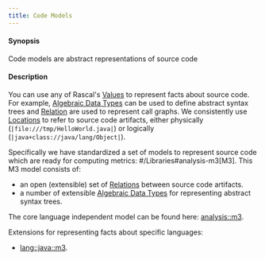 ```yaml
---
title: Code Models
---
```


#### Synopsis

Code models are abstract representations of source code

#### Description

You can use any of Rascal's [Values](../../Rascal/Expressions/Values) to represent facts about source code. 
For example, [Algebraic Data Types](../../Rascal/Declarations/AlgebraicDataType) can be used to define 
abstract syntax trees and [Relation](../../Rascal/Expressions/Values/Relation) are used to represent call graphs. 
We consistently use [Locations](../../Rascal/Expressions/Values/Location) to refer to source code artifacts, 
either physically (`|file:///tmp/HelloWorld.java|`) or logically (`|java+class://java/lang/Object|`).

Specifically we have standardized a set of models to represent source code which are ready 
for computing metrics: #/Libraries#analysis-m3[M3]. This M3 model consists of: 

*  an open (extensible) set of [Relations](../../Rascal/Expressions/Values/Relation) between source code artifacts.
*  a number of extensible [Algebraic Data Types](../../Rascal/Declarations/AlgebraicDataType)
  for representing abstract syntax trees. 


The core language independent model can be found here: [analysis::m3](../../Library/analysis/m3/index.md).

Extensions for representing facts about specific languages:

* [lang::java::m3](../../Library/lang/java/m3/index.md).



